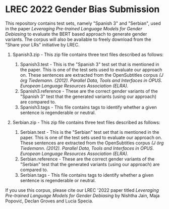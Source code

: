 # LREC 2022 Gender Bias Submission

This repository contains test sets, namely "Spanish 3" and "Serbian", used in the paper _Leveraging Pre-trained Language Models for Gender Debiasing_ to evaluate the BERT based approach to generate gender variants. 
The corpus will also be available to freely download from the "Share your LRs" initiative by LREC. 

1. Spanish3.zip - This zip file contains three text files described as follows:
	1. Spanish3.test - This is the "Spanish 3" test set that is mentioned in the paper. This is one of the test sets used to evaluate our approach on. These sentences are extracted from the OpenSubtitles corpus _(J ̈org Tiedemann. (2012). Parallel Data, Tools and Interfaces in OPUS. European Language Resources Association (ELRA)._
	2. Spanish3.reference - These are the correct gender variants of the "Spanish 3" test that the generated variants (using our approach) are compared to.
	3. Spanish3.tags - This file contains tags to identify whether a given sentence is regenderable or neutral.

2. Serbian.zip - This zip file contains three text files described as follows:
	1. Serbian.test - This is the "Serbian" test set that is mentioned in the paper. This is one of the test sets used to evaluate our approach on. These sentences are extracted from the OpenSubtitles corpus _(J ̈org Tiedemann. (2012). Parallel Data, Tools and Interfaces in OPUS. European Language Resources Association (ELRA)._
	2. Serbian.reference - These are the correct gender variants of the "Serbian" test that the generated variants (using our approach) are compared to.
	3. Serbian.tags - This file contains tags to identify whether a given sentence is regenderable or neutral.


If you use this corpus, please cite our LREC '2022 paper titled _Leveraging Pre-trained Language Models for Gender Debiasing_ by Nishtha Jain, Maja Popović, Declan Groves and Lucia Specia. 
